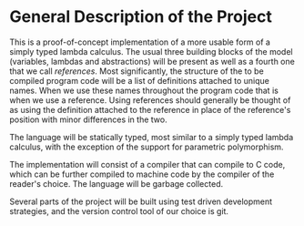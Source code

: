 # General Description of the Project

This is a proof-of-concept implementation of a more usable form of a simply typed lambda calculus. The usual three building blocks of the model (variables, lambdas and abstractions) will be present as well as a fourth one that we call *references*. Most significantly, the structure of the to be compiled program code will be a list of definitions attached to unique names. When we use these names throughout the program code that is when we use a reference. Using references should generally be thought of as using the definition attached to the reference in place of the reference's position with minor differences in the two.

The language will be statically typed, most similar to a simply typed lambda calculus, with the exception of the support for parametric polymorphism.

The implementation will consist of a compiler that can compile to C code, which can be further compiled to machine code by the compiler of the reader's choice. The language will be garbage collected.

Several parts of the project will be built using test driven development strategies, and the version control tool of our choice is git.